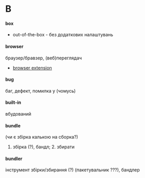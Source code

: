 # B

#### box
  - out-of-the-box - без додаткових налаштувань

#### browser
браузер/бравзер, (веб)переглядач
  - [browser extension](E.md#extension)

#### bug
баг, дефект, помилка у (чомусь)

#### built-in
вбудований

#### bundle
(чи є збірка калькою на сборка?)
1. збірка (?), бандл; 2. збирати

#### bundler
інструмент збірки/збирання (?) (пакетувальник ???), бандлер
